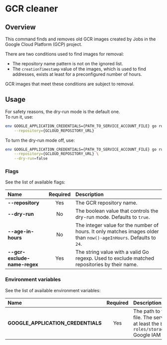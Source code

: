 # GCR cleaner

## Overview

This command finds and removes old GCR images created by Jobs in the Google Cloud Platform (GCP) project.

There are two conditions used to find images for removal:
- The repository name pattern is not on the ignored list.
- The `creationTimestamp` value of the images, which is used to find addresses, exists at least for a preconfigured number of hours.

GCR images that meet these conditions are subject to removal.

## Usage

For safety reasons, the dry-run mode is the default one.  
To run it, use:
```bash
env GOOGLE_APPLICATION_CREDENTIALS={PATH_TO_SERVICE_ACCOUNT_FILE} go run main.go \
    --repository={GCLOUD_REPOSITORY_URL}
```

To turn the dry-run mode off, use:
```bash
env GOOGLE_APPLICATION_CREDENTIALS={PATH_TO_SERVICE_ACCOUNT_FILE} go run main.go \
    --repository={GCLOUD_REPOSITORY_URL} \
    --dry-run=false
```

### Flags

See the list of available flags:

| Name                      | Required | Description                                                                                          |
| :------------------------ | :------: | :--------------------------------------------------------------------------------------------------- |
| **--repository**          |   Yes    | The GCR repository name.
| **--dry-run**             |    No    | The boolean value that controls the dry-run mode. Defaults to `true`.
| **--age-in-hours**         |    No    | The integer value for the number of hours. It only matches images older than `now()-ageInHours`. Defaults to `24`.
| **--gcr-exclude-name-regex**       |    Yes    | The string value with a valid Go regexp. Used to exclude matched repositories by their name.

### Environment variables

See the list of available environment variables:

| Name                                  | Required | Description                                                                                          |
| :------------------------------------ | :------: | :--------------------------------------------------------------------------------------------------- |
| **GOOGLE_APPLICATION_CREDENTIALS**    |    Yes   | The path to the service account file. The service account requires at least the `browser` and `roles/storage.legacyBucketOwner` Google IAM roles. |
